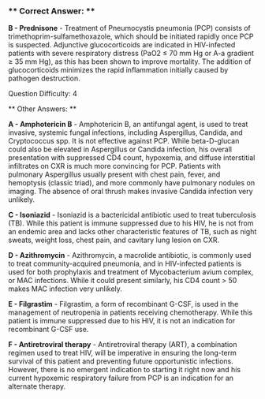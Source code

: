 ### ** Correct Answer: **

**B - Prednisone** - Treatment of Pneumocystis pneumonia (PCP) consists of trimethoprim-sulfamethoxazole, which should be initiated rapidly once PCP is suspected. Adjunctive glucocorticoids are indicated in HIV-infected patients with severe respiratory distress (PaO2 ≤ 70 mm Hg or A-a gradient ≥ 35 mm Hg), as this has been shown to improve mortality. The addition of glucocorticoids minimizes the rapid inflammation initially caused by pathogen destruction.

Question Difficulty: 4

** Other Answers: **

**A - Amphotericin B** - Amphotericin B, an antifungal agent, is used to treat invasive, systemic fungal infections, including Aspergillus, Candida, and Cryptococcus spp. It is not effective against PCP. While beta-D-glucan could also be elevated in Aspergillus or Candida infection, his overall presentation with suppressed CD4 count, hypoxemia, and diffuse interstitial infiltrates on CXR is much more convincing for PCP. Patients with pulmonary Aspergillus usually present with chest pain, fever, and hemoptysis (classic triad), and more commonly have pulmonary nodules on imaging. The absence of oral thrush makes invasive Candida infection very unlikely.

**C - Isoniazid** - Isoniazid is a bactericidal antibiotic used to treat tuberculosis (TB). While this patient is immune suppressed due to his HIV, he is not from an endemic area and lacks other characteristic features of TB, such as night sweats, weight loss, chest pain, and cavitary lung lesion on CXR.

**D - Azithromycin** - Azithromycin, a macrolide antibiotic, is commonly used to treat community-acquired pneumonia, and in HIV-infected patients is used for both prophylaxis and treatment of Mycobacterium avium complex, or MAC infections. While it could present similarly, his CD4 count > 50 makes MAC infection very unlikely.

**E - Filgrastim** - Filgrastim, a form of recombinant G-CSF, is used in the management of neutropenia in patients receiving chemotherapy. While this patient is immune suppressed due to his HIV, it is not an indication for recombinant G-CSF use.

**F - Antiretroviral therapy** - Antiretroviral therapy (ART), a combination regimen used to treat HIV, will be imperative in ensuring the long-term survival of this patient and preventing future opportunistic infections. However, there is no emergent indication to starting it right now and his current hypoxemic respiratory failure from PCP is an indication for an alternate therapy.

